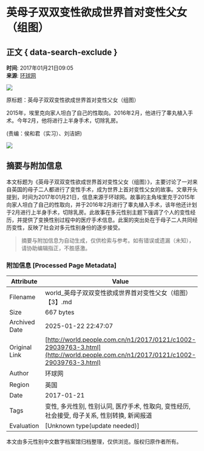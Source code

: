 # 英母子双双变性欲成世界首对变性父女（组图）

## 正文 { data-search-exclude }


**时间**: 2017年01月21日09:05  
**来源**: [环球网](http://www.huanqiu.com/)

![](http://www.people.com.cn/mediafile/pic/20170121/41/8796940251843002497.jpg)

原标题：英母子双双变性欲成世界首对变性父女（组图）

2015年，埃里克向家人坦白了自己的性取向。2016年2月，他进行了睾丸植入手术。今年2月，他将进行上半身手术，切除乳房。

(责编：侯和君（实习）、刘洁妍)  

![](http://counter.people.cn:8000/c.gif?id=29039763)
<!-- tcd_original_link http://world.people.com.cn/n1/2017/0121/c1002-29039763-3.html -->


## 摘要与附加信息

<!-- tcd_abstract -->
本文标题为《英母子双双变性欲成世界首对变性父女（组图）》，主要讨论了一对来自英国的母子二人都进行了变性手术，成为世界上首对变性父女的故事。文章开头提到，时间为2017年01月21日，信息来源于环球网。故事的主角埃里克于2015年向家人坦白了自己的性取向，并于2016年2月进行了睾丸植入手术，该年他还计划于2月进行上半身手术，切除乳房。此故事在多元性别主题下强调了个人的变性经历，并提供了变换性别过程中的医疗手术信息。此案的突出处在于母子二人共同经历变性，反映了社会对多元性别身份的逐步接受。
<!-- tcd_abstract_end -->

> 摘要与附加信息为自动生成，仅供检索与参考。如有错误或遗漏（未知），请协助编辑指正，不胜感激。

### 附加信息 [Processed Page Metadata]

| Attribute       | Value                                  |
|-----------------|----------------------------------------|
| Filename        | world_英母子双双变性欲成世界首对变性父女（组图）【3】.md                             |
| Size            | 667 bytes                           |
| Archived Date   | 2025-01-22 22:47:07                             |
| Original Link   | [http://world.people.com.cn/n1/2017/0121/c1002-29039763-3.html](http://world.people.com.cn/n1/2017/0121/c1002-29039763-3.html)                       |
| Author          | 环球网                               |
| Region          | 英国                               |
| Date            | 2017-01-21                                 |
| Tags            | 变性, 多元性别, 性别认同, 医疗手术, 性取向, 变性经历, 社会接受, 母子关系, 性别转换, 新闻报道                                 |
| Evaluation            | [Unknown type(update needed)]                                 |
<!-- tcd_table_end -->

本文由多元性别中文数字档案馆归档整理，仅供浏览。版权归原作者所有。
